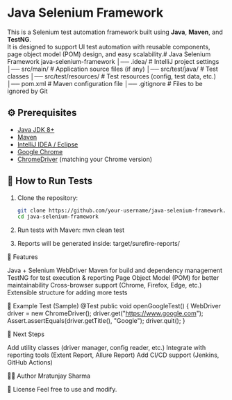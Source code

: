 # Java Selenium Framework

This is a Selenium test automation framework built using **Java**, **Maven**, and **TestNG**.  
It is designed to support UI test automation with reusable components, page object model (POM) design, and easy scalability.# Java Selenium Framework
java-selenium-framework
│── .idea/ # IntelliJ project settings
│── src/main/ # Application source files (if any)
│── src/test/java/ # Test classes
│── src/test/resources/ # Test resources (config, test data, etc.)
│── pom.xml # Maven configuration file
│── .gitignore # Files to be ignored by Git

## ⚙️ Prerequisites

- [Java JDK 8+](https://www.oracle.com/java/technologies/downloads/)
- [Maven](https://maven.apache.org/download.cgi)
- [IntelliJ IDEA / Eclipse](https://www.jetbrains.com/idea/download/)
- [Google Chrome](https://www.google.com/chrome/)
- [ChromeDriver](https://chromedriver.chromium.org/downloads) (matching your Chrome version)

## 🚀 How to Run Tests

1. Clone the repository:
   ```bash
   git clone https://github.com/your-username/java-selenium-framework.git
   cd java-selenium-framework

2. Run tests with Maven:
mvn clean test

3. Reports will be generated inside:
target/surefire-reports/

🧩 Features

Java + Selenium WebDriver
Maven for build and dependency management
TestNG for test execution & reporting
Page Object Model (POM) for better maintainability
Cross-browser support (Chrome, Firefox, Edge, etc.)
Extensible structure for adding more tests

📖 Example Test (Sample)
@Test
public void openGoogleTest() {
    WebDriver driver = new ChromeDriver();
    driver.get("https://www.google.com");
    Assert.assertEquals(driver.getTitle(), "Google");
    driver.quit();
}

📌 Next Steps

Add utility classes (driver manager, config reader, etc.)
Integrate with reporting tools (Extent Report, Allure Report)
Add CI/CD support (Jenkins, GitHub Actions)

👨‍💻 Author
Mratunjay Sharma

📜 License
Feel free to use and modify.
